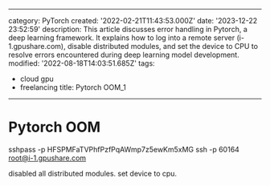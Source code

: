 ------
category: PyTorch
created: '2022-02-21T11:43:53.000Z'
date: '2023-12-22 23:52:59'
description: This article discusses error handling in Pytorch, a deep learning framework.
  It explains how to log into a remote server (i-1.gpushare.com), disable distributed
  modules, and set the device to CPU to resolve errors encountered during deep learning
  model development.
modified: '2022-08-18T14:03:51.685Z'
tags:
- cloud gpu
- freelancing
title: Pytorch OOM_1
------

# Pytorch OOM

sshpass -p HFSPMFaTVPhfPzfPqAWmp7z5ewKm5xMG ssh -p 60164 root@i-1.gpushare.com

disabled all distributed modules. set device to cpu.
